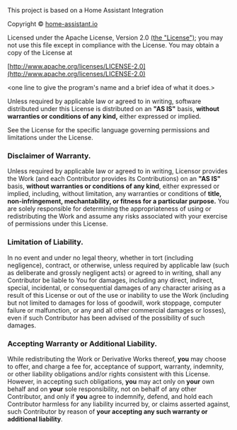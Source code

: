 This project is based on a Home Assistant Integration

Copyright &copy; [home-assistant.io](https://www.home-assistant.io)

Licensed under the Apache License, Version 2.0 [(the "License")](APACHE_LICENSE_EN.md);
you may not use this file except in compliance with the License.
You may obtain a copy of the License at

[http://www.apache.org/licenses/LICENSE-2.0](http://www.apache.org/licenses/LICENSE-2.0)

<one line to give the program's name and a brief idea of what it does.>


Unless required by applicable law or agreed to in writing, software
distributed under this License is distributed on an **"AS IS"** basis,
**without warranties or conditions of any kind,** either expressed or implied.
   
See the License for the specific language governing permissions and
limitations under the License.

### Disclaimer of Warranty. 
Unless required by applicable law or agreed to in writing, Licensor provides the Work (and each Contributor provides its Contributions) on an **"AS IS"** basis, **without warranties or conditions of any kind**, either expressed or implied, including, without limitation, any warranties or conditions of **title, non-infringement, mechantability, or fitness for a particular purpose.** You are solely responsible for determining the appropriateness of using or redistributing the Work and assume any risks associated with your exercise of permissions under this License.

### Limitation of Liability. 
In no event and under no legal theory, whether in tort (including negligence), contract, or otherwise, unless required by applicable law (such as deliberate and grossly negligent acts) or agreed to in writing, shall any Contributor be liable to You for damages, including any direct, indirect, special, incidental, or consequential damages of any character arising as a result of this License or out of the use or inability to use the Work (including but not limited to damages for loss of goodwill, work stoppage, computer failure or malfunction, or any and all other commercial damages or losses), even if such Contributor has been advised of the possibility of such damages.

### Accepting Warranty or Additional Liability. 
While redistributing the Work or Derivative Works thereof, **you** may choose to offer, and charge a fee for, acceptance of support, warranty, indemnity, or other liability obligations and/or rights consistent with this License. However, in accepting such obligations, **you** may act only on **your** own behalf and on **your** sole responsibility, not on behalf of any other Contributor, and only if **you** agree to indemnify, defend, and hold each Contributor harmless for any liability incurred by, or claims asserted against, such Contributor by reason of **your accepting any such warranty or additional liability**.
